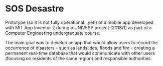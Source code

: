 # SOS Desastre
Prototype (so it is not fully operational...yet!) of a mobile app developed with MIT App Inventor 2 during a UNIVESP project (2018/1) as part of a Computer Engineering undergraduate course.

The main goal was to develop an app that would allow users to record the occurrence of disasters - such as landslides, floods and fire - creating a permanent real-time database that would communicate with other users (focusing on residents of the same region) and responsible authorities.

